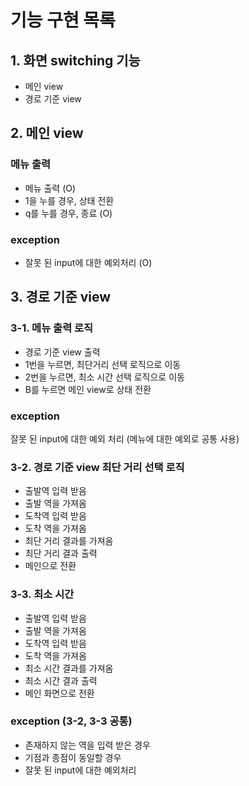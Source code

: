 # 기능 구현 목록
## 1. 화면 switching 기능
- 메인 view
- 경로 기준 view

## 2. 메인 view
### 메뉴 출력
- 메뉴 출력 (O)
- 1을 누를 경우, 상태 전환
- q를 누를 경우, 종료 (O)

### exception
- 잘못 된 input에 대한 예외처리 (O)

## 3. 경로 기준 view
### 3-1. 메뉴 출력 로직
- 경로 기준 view 출력
- 1번을 누르면, 최단거리 선택 로직으로 이동
- 2번을 누르면, 최소 시간 선택 로직으로 이동
- B를 누르면 메인 view로 상태 전환

### exception
잘못 된 input에 대한 예외 처리 (메뉴에 대한 예외로 공통 사용)

### 3-2. 경로 기준 view 최단 거리 선택 로직
- 출발역 입력 받음
- 출발 역을 가져옴
- 도착역 입력 받음
- 도착 역을 가져옴
- 최단 거리 결과를 가져옴
- 최단 거리 결과 출력
- 메인으로 전환

### 3-3. 최소 시간
- 출발역 입력 받음
- 출발 역을 가져옴
- 도착역 입력 받음
- 도착 역을 가져옴
- 최소 시간 결과를 가져옴
- 최소 시간 결과 출력
- 메인 화면으로 전환

### exception (3-2, 3-3 공통)
- 존재하지 않는 역을 입력 받은 경우
- 기점과 종점이 동일할 경우
- 잘못 된 input에 대한 예외처리